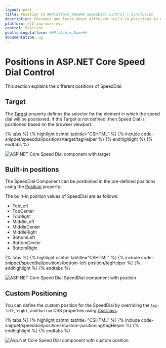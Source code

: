 ```yaml
---
layout: post
title: Position in ##Platform_Name## SpeedDial Control | Syncfusion
description: Checkout and learn about different built in positions in ##Platform_Name## SpeedDial control of Syncfusion Essential JS 2 and more details.
platform: ej2-asp-core-mvc
control: Position
publishingplatform: ##Platform_Name##
documentation: ug
---
```


# Positions in ASP.NET Core Speed Dial Control

This section explains the different positions of SpeedDial.

## Target

The [Target](https://help.syncfusion.com/cr/aspnetcore-js2/Syncfusion.EJ2.Buttons.SpeedDial.html#Syncfusion_EJ2_Buttons_SpeedDial_Target) property defines the selector for the element in which the speed dial will be positioned. If the Target is not defined, then Speed Dial is positioned based on the browser viewport.

{% tabs %}
{% highlight cshtml tabtitle="CSHTML" %}
{% include code-snippet/speeddial/positions/target/tagHelper %}
{% endhighlight %}
{% endtabs %}

![ASP.NET Core Speed Dial component with target](./images/SpeedDial-Target.png)

## Built-in positions

The SpeedDial Component can be positioned in the pre-defined positions using the [Position](https://help.syncfusion.com/cr/aspnetcore-js2/Syncfusion.EJ2.Buttons.SpeedDial.html#Syncfusion_EJ2_Buttons_SpeedDial_Position) property.

The built-in position values of SpeedDial are as follows:

* TopLeft
* TopCenter
* TopRight
* MiddleLeft
* MiddleCenter
* MiddleRight
* BottomLeft
* BottomCenter
* BottomRight

{% tabs %}
{% highlight cshtml tabtitle="CSHTML" %}
{% include code-snippet/speeddial/positions/bottom-left-position/tagHelper %}
{% endhighlight %}
{% endtabs %}

![ASP.NET Core Speed Dial SpeedDial component with position](./images/SpeedDial-Position.png)

## Custom Positioning

You can define the custom position for the SpeedDial by overriding the `top`, `left`, `right`, and `bottom` CSS properties using [CssClass](https://help.syncfusion.com/cr/aspnetcore-js2/Syncfusion.EJ2.Buttons.SpeedDial.html#Syncfusion_EJ2_Buttons_SpeedDial_CssClass).

{% tabs %}
{% highlight cshtml tabtitle="CSHTML" %}
{% include code-snippet/speeddial/positions/custom-positioning/tagHelper %}
{% endhighlight %}
{% endtabs %}

![Asp.Net Core Speed Dial component with custom position](images/SpeedDial-CustomPosition.png)
